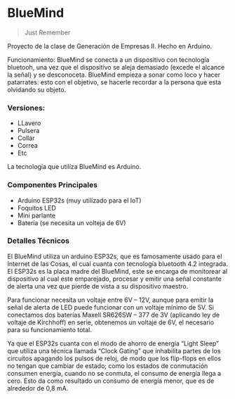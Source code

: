 # BlueMind
> Just Remember

Proyecto de la clase de Generación de Empresas II.
Hecho en Arduino.

Funcionamiento:
BlueMind se conecta a un dispositivo con tecnología bluetooh, una vez que el dispositivo se aleja demasiado (excede el alcance la señal) y se desconoceta. BlueMind empieza a sonar como loco y hacer patarrates: esto con el objetivo, se hacerle recordar a la persona que esta olvidando su objeto.

### Versiones:

- LLavero
- Pulsera
- Collar
- Correa
- Etc

La tecnología que utiliza BlueMind es Arduino.

### Componentes Principales

- Arduino ESP32s (muy utilizado para el IoT)
- Foquitos LED
- Mini parlante
- Batería (se necesita un volteja de 6V)

### Detalles Técnicos

El BlueMind utiliza un arduino ESP32s, que es famosamente usado para el Internet de las Cosas, el cual cuanta con tecnología bluetooth 4.2 integrada. El ESP32s es la placa madre del BlueMind, este se encarga de monitorear al dispositivo al cual este emparejado, procesar y emitir una señal constante de alerta una vez que pierde de vista a su dispositivo maestro.


Para funcionar necesita un voltaje entre 6V – 12V, aunque para emitir la señal de alerta de LED puede funcionar con un voltaje mínimo de 5V. Si conectamos dos baterías Maxell SR626SW – 377 de 3V (aplicando ley de voltaje de Kirchhoff) en serie, obtenemos un voltaje de 6V, el necesario para su funcionamiento total.


Ya que el ESP32s cuanta con el modo de ahorro de energía “Light Sleep” que utiliza una técnica llamada “Clock Gating” que inhabilita partes de los circuitos apagando los pulsos de reloj, de modo que los flip-flops en ellos no tengan que cambiar de estado; como los estados de conmutación consumen energía, cuando no se conmuta, el consumo de energía llega a cero. Esto da como resultado un consumo de energía menor, que es de alrededor de 0,8 mA.
